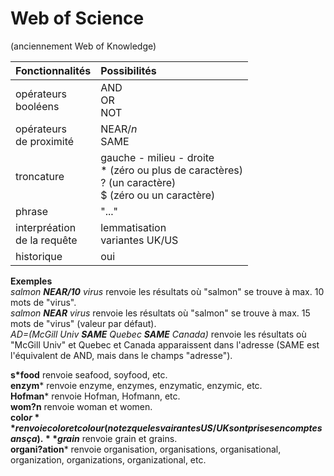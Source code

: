 # Web of Science
(anciennement Web of Knowledge)

| Fonctionnalités | Possibilités |
| :-------- | :---- |
| opérateurs<br/>booléens | AND<br/>OR<br/>NOT |
| opérateurs<br/>de proximité | NEAR/*n*<br/>SAME |
| troncature | gauche - milieu - droite<br/>* (zéro ou plus de caractères)<br/>? (un caractère)<br/>$ (zéro ou un caractère) |
| phrase | "..." |
| interpréation<br/>de la requête | lemmatisation<br/>variantes UK/US |
| historique | oui |

**Exemples**   
*salmon **NEAR/10** virus* renvoie les résultats où "salmon" se trouve à max. 10 mots de "virus".   
*salmon **NEAR** virus* renvoie les résultats où "salmon" se trouve à max. 15 mots de "virus" (valeur par défaut).   
*AD=(McGill Univ **SAME** Quebec **SAME** Canada)* renvoie les résultats où "McGill Univ" et Quebec et Canada apparaissent dans l'adresse (SAME est l'équivalent de AND, mais dans le champs "adresse").   

**s*food** renvoie seafood, soyfood, etc.   
**enzym*** renvoie enzyme, enzymes, enzymatic, enzymic, etc.   
**Hofman*** renvoie Hofman, Hofmann, etc.   
**wom?n** renvoie woman et women.   
**colo$r** renvoie color et colour (notez que les vairantes US/UK sont prises en compte sans ça).   
**grain$** renvoie grain et grains.   
**organi?ation*** renvoie organisation, organisations, organisational, organization, organizations, organizational, etc.   
